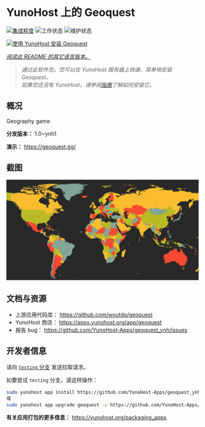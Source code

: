 <!--
注意：此 README 由 <https://github.com/YunoHost/apps/tree/master/tools/readme_generator> 自动生成
请勿手动编辑。
-->

# YunoHost 上的 Geoquest

[![集成程度](https://apps.yunohost.org/badge/integration/geoquest)](https://ci-apps.yunohost.org/ci/apps/geoquest/)
![工作状态](https://apps.yunohost.org/badge/state/geoquest)
![维护状态](https://apps.yunohost.org/badge/maintained/geoquest)

[![使用 YunoHost 安装 Geoquest](https://install-app.yunohost.org/install-with-yunohost.svg)](https://install-app.yunohost.org/?app=geoquest)

*[阅读此 README 的其它语言版本。](./ALL_README.md)*

> *通过此软件包，您可以在 YunoHost 服务器上快速、简单地安装 Geoquest。*  
> *如果您还没有 YunoHost，请参阅[指南](https://yunohost.org/install)了解如何安装它。*

## 概况

Geography game


**分发版本：** 1.0~ynh1

**演示：** <https://geoquest.gg/>

## 截图

![Geoquest 的截图](./doc/screenshots/screenshot.png)

## 文档与资源

- 上游应用代码库： <https://github.com/woutdp/geoquest>
- YunoHost 商店： <https://apps.yunohost.org/app/geoquest>
- 报告 bug： <https://github.com/YunoHost-Apps/geoquest_ynh/issues>

## 开发者信息

请向 [`testing` 分支](https://github.com/YunoHost-Apps/geoquest_ynh/tree/testing) 发送拉取请求。

如要尝试 `testing` 分支，请这样操作：

```bash
sudo yunohost app install https://github.com/YunoHost-Apps/geoquest_ynh/tree/testing --debug
或
sudo yunohost app upgrade geoquest -u https://github.com/YunoHost-Apps/geoquest_ynh/tree/testing --debug
```

**有关应用打包的更多信息：** <https://yunohost.org/packaging_apps>
